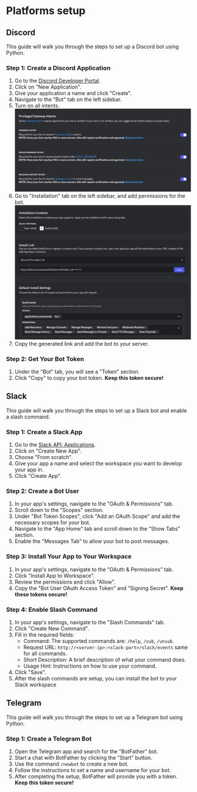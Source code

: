 # Platforms setup

## Discord
This guide will walk you through the steps to set up a Discord bot using Python.

### Step 1: Create a Discord Application
1. Go to the [Discord Developer Portal](https://discord.com/developers/applications).
2. Click on "New Application".
3. Give your application a name and click "Create".
4. Navigate to the "Bot" tab on the left sidebar.
5. Turn on all intents.
![alt text](imgs/image.png)
6. Go to "Installation" tab on the left sidebar, and add permissions for the bot.
![alt text](imgs/image-1.png)
5. Copy the generated link and add the bot to your server.

### Step 2: Get Your Bot Token

1. Under the "Bot" tab, you will see a "Token" section.
2. Click "Copy" to copy your bot token. **Keep this token secure!**

## Slack
This guide will walk you through the steps to set up a Slack bot and enable a slash command.

### Step 1: Create a Slack App
1. Go to the [Slack API: Applications](https://api.slack.com/apps).
2. Click on "Create New App".
3. Choose "From scratch".
4. Give your app a name and select the workspace you want to develop your app in.
5. Click "Create App".

### Step 2: Create a Bot User
1. In your app's settings, navigate to the "OAuth & Permissions" tab.
2. Scroll down to the "Scopes" section.
3. Under "Bot Token Scopes", click "Add an OAuth Scope" and add the necessary scopes for your bot.
4. Navigate to the "App Home" tab and scroll down to the "Show Tabs" section.
5. Enable the "Messages Tab" to allow your bot to post messages.

### Step 3: Install Your App to Your Workspace
1. In your app's settings, navigate to the "OAuth & Permissions" tab.
2. Click "Install App to Workspace".
3. Review the permissions and click "Allow".
4. Copy the "Bot User OAuth Access Token" and "Signing Secret". **Keep these tokens secure!**

### Step 4: Enable Slash Command
1. In your app's settings, navigate to the "Slash Commands" tab.
2. Click "Create New Command".
3. Fill in the required fields:
    - Command: The supported commands are: `/help`, `/sub`, `/unsub`.
    - Request URL: `http://<server-ip>:<slack-port>/slack/events` same for all commands.
    - Short Description: A brief description of what your command does.
    - Usage Hint: Instructions on how to use your command.
4. Click "Save".
5. After the slash commands are setup, you can install the bot to your Slack workspace

## Telegram
This guide will walk you through the steps to set up a Telegram bot using Python.

### Step 1: Create a Telegram Bot
1. Open the Telegram app and search for the "BotFather" bot.
2. Start a chat with BotFather by clicking the "Start" button.
3. Use the command `/newbot` to create a new bot.
4. Follow the instructions to set a name and username for your bot.
5. After completing the setup, BotFather will provide you with a token. **Keep this token secure!**